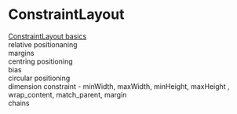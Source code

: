 # ConstraintLayout

[ConstraintLayout basics](https://developer.android.com/reference/androidx/constraintlayout/widget/ConstraintLayout)  
relative positionaning  
margins  
centring positioning  
bias  
circular positioning  
dimension constraint - minWidth, maxWidth, minHeight, maxHeight , wrap_content, match_parent,
margin  
chains  